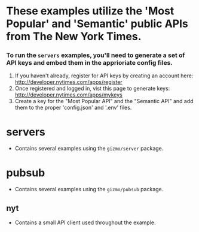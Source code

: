 # These examples utilize the 'Most Popular' and 'Semantic' public APIs from The New York Times.
### To run the `servers` examples, you'll need to generate a set of API keys and embed them in the apprioriate config files.
  1. If you haven't already, register for API keys by creating an account here: http://developer.nytimes.com/apps/register
  2. Once registered and logged in, vist this page to generate keys: http://developer.nytimes.com/apps/mykeys
  3. Create a key for the "Most Popular API" and the "Semantic API" and add them to the proper 'config.json' and '.env' files.

# servers
* Contains several examples using the `gizmo/server` package.

# pubsub
* Contains several examples using the `gizmo/pubsub` package.

## nyt
* Contains a small API client used throughout the example.

